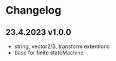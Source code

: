 # Changelog

## 23.4.2023 v1.0.0
- string, vector2/3, transform extentions
- base for finite stateMachine